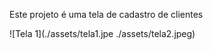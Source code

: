Este projeto é uma tela de cadastro de clientes 




![Tela 1](./assets/tela1.jpe  ./assets/tela2.jpeg)











